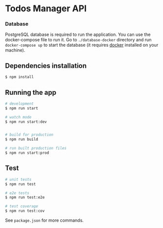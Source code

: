 # Todos Manager API

### Database
PostgreSQL database is required to run the application. You can use the docker-compose file to run it.
Go to `./database-docker` directory and run `docker-compose up` to start the database (it requires [docker](https://docs.docker.com/) installed on your machine).


## Dependencies installation

```bash
$ npm install
```

## Running the app

```bash
# development
$ npm run start

# watch mode
$ npm run start:dev


# build for production
$ npm run build

# run built production files
$ npm run start:prod
```

## Test

```bash
# unit tests
$ npm run test

# e2e tests
$ npm run test:e2e

# test coverage
$ npm run test:cov
```

See `package.json` for more commands.
